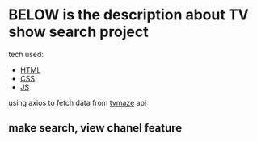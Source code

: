 # BELOW is the description about TV show search project

tech used:
- [HTML]()
- [CSS]()
- [JS]()

using axios to fetch data from [tvmaze](https://www.tvmaze.com/api) api

## make search, view chanel feature